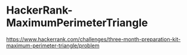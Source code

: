 # HackerRank-MaximumPerimeterTriangle

https://www.hackerrank.com/challenges/three-month-preparation-kit-maximum-perimeter-triangle/problem
